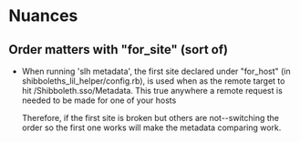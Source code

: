 Nuances
=======

Order matters with "for_site" (sort of)
---------------------------
* When running 'slh metadata', the first site declared under "for_host"
  (in shibboleths_lil_helper/config.rb), is used when as the remote target to hit /Shibboleth.sso/Metadata.
  This true anywhere a remote request is needed to be made for one of
your hosts

  Therefore, if the first site is broken but others are not--switching the order so the first one works will
  make the metadata comparing work.


